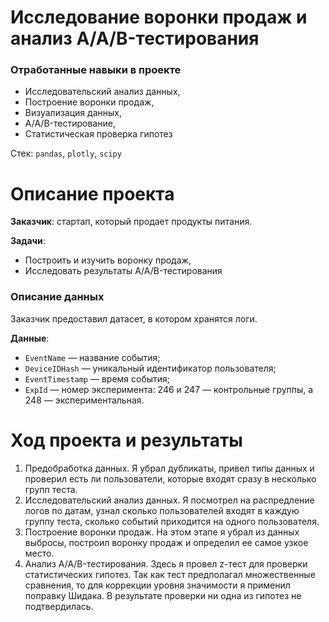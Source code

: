 # Исследование воронки продаж и анализ A/A/B-тестирования

### Отработанные навыки в проекте
* Исследовательский анализ данных,
* Построение воронки продаж,
* Визуализация данных,
* A/A/B-тестирование,
* Статистическая проверка гипотез

Стек: `pandas`, `plotly`, `scipy`

# Описание проекта 

**Заказчик**: стартап, который продает продукты питания.

**Задачи**:
* Построить и изучить воронку продаж,
* Исследовать результаты A/A/B-тестирования

### Описание данных

Заказчик предоставил датасет, в котором хранятся логи.

**Данные**:
* `EventName` — название события;
* `DeviceIDHash` — уникальный идентификатор пользователя;
* `EventTimestamp` — время события;
* `ExpId` — номер эксперимента: 246 и 247 — контрольные группы, а 248 — экспериментальная.

# Ход проекта и результаты

1. Предобработка данных. Я убрал дубликаты, привел типы данных и проверил есть ли пользователи, которые входят сразу в несколько групп теста.
2. Исследовательский анализ данных. Я посмотрел на распредление логов по датам, узнал сколько пользователей входят в каждую группу теста, сколько событий приходится на одного пользователя. 
3. Построение воронки продаж. На этом этапе я убрал из данных выбросы, построил воронку продаж и определил ее самое узкое место.
4. Анализ A/A/B-тестирования. Здесь я провел z-тест для проверки статистических гипотез. Так как тест предполагал множественные сравнения, то для коррекции уровня значимости я применил поправку Шидака. В результате проверки ни одна из гипотез не подтвердилась.
